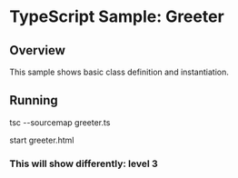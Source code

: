 # TypeScript Sample: Greeter  

## Overview  

This sample shows basic class definition and instantiation.

## Running

tsc --sourcemap greeter.ts

start greeter.html

### This will show differently: level 3
